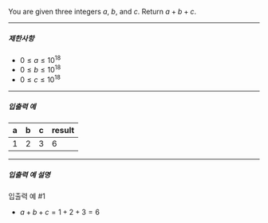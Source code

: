 You are given three integers $a$, $b$, and $c$. Return $a+b+c$.

---

##### 제한사항

* $0 \le a \le 10^{18}$
* $0 \le b \le 10^{18}$
* $0 \le c \le 10^{18}$

---

##### 입출력 예

| a   | b   | c   | result |
| --- | --- | --- | ------ |
| 1   | 2   | 3   | 6      |

---

##### 입출력 예 설명

입출력 예 #1

* $a+b+c = 1+2+3 = 6$